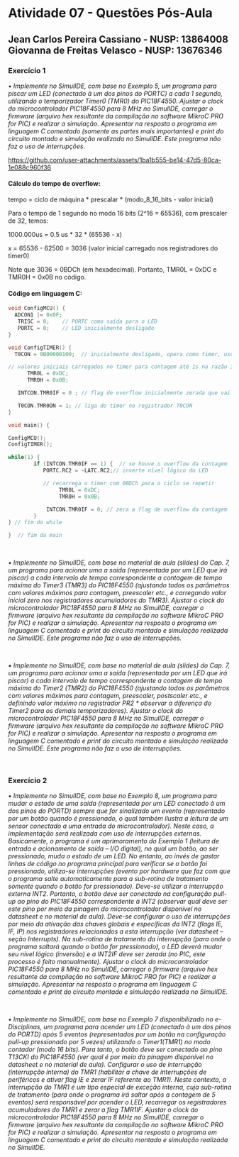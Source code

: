 # Atividade 07 - Questões Pós-Aula

## Jean Carlos Pereira Cassiano - NUSP: 13864008 <br> Giovanna de Freitas Velasco - NUSP: 13676346

### Exercício 1

• *Implemente no SimulIDE, com base no Exemplo 5, um programa para piscar um LED (conectado à um dos pinos do PORTC) a cada 1 segundo, utilizando o temporizador Timer0 (TMR0) do PIC18F4550. Ajustar o clock do microcontrolador PIC18F4550 para 8 MHz no SimulIDE, carregar o firmware (arquivo hex resultante da compilação no software MikroC PRO for PIC) e realizar a simulação. Apresentar na resposta o programa em linguagem C comentado (somente as partes mais importantes) e print do circuito montado e simulação realizada no SimulIDE. Este programa não faz o uso de interrupções.*



https://github.com/user-attachments/assets/1ba1b555-be14-47d5-80ca-1e088c960f36


#### Cálculo do tempo de overflow:

  tempo = ciclo de máquina * prescalar * (modo_8_16_bits - valor inicial)

Para o tempo de 1 segundo no modo 16 bits (2^16 = 65536), com prescaler de 32, temos:
  
  1000.000us = 0.5 us * 32 *  (65536 - x)

  x = 65536 - 62500 = 3036 (valor inicial carregado nos registradores do timer0)

Note que 3036 = 0BDCh (em hexadecimal). Portanto, TMR0L = 0xDC e TMR0H = 0x0B no código.

#### Código em linguagem C:
``` C
void ConfigMCU() { 
  ADCON1 |= 0x0F;
   TRISC = 0;    // PORTC como saída para o LED
   PORTC = 0;    // LED inicialmente desligado
}

void ConfigTIMER() {   
  T0CON = 0B00000100;  // inicialmente desligado, opera como timer, uso do clock, setado para prescale igual a 32

// valores iniciais carregados no timer para contagem até 1s na razão 32 e modo 16 bits
      TMR0L = 0xDC;
      TMR0H = 0x0B;

   INTCON.TMR0IF = 0 ; // flag de overflow inicialmente zerada que vai para 1 quando ocorre o overflow

   T0CON.TMR0ON = 1; // liga do timer no registrador T0CON
}

void main() {

ConfigMCU();
ConfigTIMER();

while(1) {
        if (INTCON.TMR0IF == 1) {  // se houve o overflow da contagem
           PORTC.RC2 = ~LATC.RC2;// inverte nível lógico do LED

           // recarrega o timer com 0BDCh para o ciclo se repetir
                TMR0L = 0xDC;
                TMR0H = 0x0B;

            INTCON.TMR0IF = 0; // zera a flag de overflow da contagem
        }
} // fim do while

}  // fim da main
```

<br>

• *Implemente no SimulIDE, com base no material de aula (slides) do Cap. 7, um programa para acionar uma a saída (representada por um LED que irá piscar) a cada intervalo de tempo correspondente a contagem de tempo máxima do Timer3 (TMR3) do PIC18F4550 (ajustando todos os parâmetros com valores máximos para contagem, preescaler etc., e carregando valor inicial zero nos registradores acumuladores do TMR3). Ajustar o clock do microcontrolador PIC18F4550 para 8 MHz no SimulIDE, carregar o firmware (arquivo hex resultante da compilação no software MikroC PRO for PIC) e realizar a simulação. Apresentar na resposta o programa em linguagem C comentado e print do circuito montado e simulação realizada no SimulIDE. Este programa não faz o uso de interrupções.*


<br>

• *Implemente no SimulIDE, com base no material de aula (slides) do Cap. 7, um programa para acionar uma a saída (representada por um LED que irá piscar) a cada intervalo de tempo correspondente a contagem de tempo máxima do Timer2 (TMR2) do PIC18F4550 (ajustando todos os parâmetros com valores máximos para contagem, preescaler, postscaler etc., e definindo valor máximo no registrador PR2 * observar a diferença do
Timer2 para os demais temporizadores). Ajustar o clock do microcontrolador PIC18F4550 para 8 MHz no SimulIDE, carregar o firmware (arquivo hex resultante da compilação no software MikroC PRO for PIC) e realizar a simulação. Apresentar na resposta o programa em linguagem C comentado e print do circuito montado e simulação realizada no SimulIDE. Este programa não faz o uso de interrupções.*


<br>


### Exercício 2


• *Implemente no SimulIDE, com base no Exemplo 8, um programa para mudar o estado de uma saída (representada por um LED conectado à um dos pinos do PORTD) sempre que for sinalizado um evento (representado por um botão quando é pressionado, o qual também ilustra a leitura de um sensor conectado a uma entrada do microcontrolador). Neste caso, a implementação será realizada com uso de interrupções externas. Basicamente, o programa é um aprimoramento do Exemplo 1 (leitura de entrada e acionamento de saída – I/O digital), no qual um botão, ao ser pressionado, muda o estado de um LED. No entanto, ao invés de gastar linhas de código no programa principal para verificar se o botão foi pressionado, utiliza-se interrupções (evento por hardware que faz com que o programa salte automaticamente para a sub-rotina de tratamento somente quando o botão for pressionado). Deve-se utilizar a interrupção externa INT2. Portanto, o botão deve ser conectado na configuração pull-up ao pino do PIC18F4550 correspondente à INT2 (observar qual deve ser este pino por meio da pinagem do microcontrolador disponível no datasheet e no material de aula). Deve-se configurar o uso de interrupções por meio da ativação das chaves globais e específicas da INT2 (flags IE, IF, IP) nos registradores relacionados a esta interrupção (ver datasheet – seção Interrupts). Na sub-rotina de tratamento da interrupção (para onde o programa saltará quando o botão for pressionado), o LED deverá mudar seu nível lógico (inversão) e a INT2IF deve ser zerada (no PIC, este processo é feito manualmente). Ajustar o clock do microcontrolador PIC18F4550 para 8 MHz no SimulIDE, carregar o firmware (arquivo hex resultante da compilação no software MikroC PRO for PIC) e realizar a simulação. Apresentar na resposta o programa em linguagem C comentado e print do circuito montado e simulação realizada no SimulIDE.*


<br>


• *Implemente no SimulIDE, com base no Exemplo 7 disponibilizado no e-Disciplinas, um programa para acender um LED (conectado à um dos pinos do PORTD) após 5 eventos (representados por um botão na configuração pull-up pressionado por 5 vezes) utilizando o Timer1(TMR1) no modo contador (modo 16 bits). Para tanto, o botão deve ser conectado ao pino T13CKI do PIC18F4550 (ver qual é por meio da pinagem disponível no datasheet e no material de aula). Configurar o uso de interrupção (interrupção interna) do TMR1 (habilitar a chave de interrupções de periféricos e ativar flag IE e zerar IF referente ao TMR1). Neste contexto, a interrupção do TMR1 é um tipo especial de exceção interna, cuja sub-rotina de tratamento (para onde o programa irá saltar após a contagem de 5 eventos) será responsável por acender o LED, recarregar os registradores acumuladores do TMR1 e zerar a flag TMR1IF. Ajustar o clock do microcontrolador PIC18F4550 para 8 MHz no SimulIDE, carregar o firmware (arquivo hex resultante da compilação no software MikroC PRO for PIC) e realizar a simulação. Apresentar na resposta o programa em linguagem C comentado e print do circuito montado e simulação realizada no SimulIDE.*


<br>




